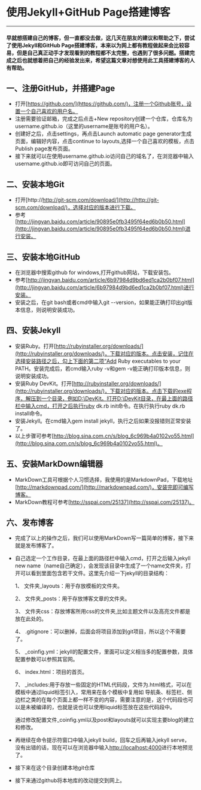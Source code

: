 
# 使用Jekyll+GitHub Page搭建博客

***
#### 早就想搭建自己的博客，但一直都没去做，这几天在朋友的建议和帮助之下，尝试了使用Jekyll和GitHub Page搭建博客，本来以为网上都有教程做起来会比较容易，但是自己真正动手才发现看到的教程都不太完整，也遇到了很多问题。搭建完成之后也就想着把自己的经验发出来，希望这篇文章对想使用此工具搭建博客的人有帮助。
## 一、注册GitHub，并搭建Page
* 打开[https://github.com/](https://github.com/)，注册一个Github账号，设置一个自己喜欢的用户名。
* 注册需要验证邮箱，完成之后点击+New repository创建一个仓库，仓库名为username.github.io（这里的username是账号的用户名）。
* 创建好之后，点击settings，再点击Launch automatic page generator生成页面，编辑好内容，点击continue to layouts,选择一个自己喜欢的模板，点击Publish page发布页面。
* 接下来就可以在使用username.github.io访问自己的域名了，在浏览器中输入username.github.io即可访问自己的页面。
## 二、安装本地Git
* 打开[http://http://git-scm.com/download/](http://http://git-scm.com/download/)，选择对应的版本进行下载。
* 参考[http://jingyan.baidu.com/article/90895e0fb3495f64ed6b0b50.html](http://jingyan.baidu.com/article/90895e0fb3495f64ed6b0b50.html)进行安装。
## 三、安装本地GitHub
* 在浏览器中搜索github for windows,打开github网站，下载安装包。
* 参考[http://jingyan.baidu.com/article/6b97984d9bd6ed1ca2b0bf07.html](http://jingyan.baidu.com/article/6b97984d9bd6ed1ca2b0bf07.html)进行安装。
* 安装之后，在git bash或者cmd中输入git --version，如果能正确打印出git版本信息，则说明安装成功。
## 四、安装Jekyll
* 安装Ruby。打开[http://rubyinstaller.org/downloads/](http://rubyinstaller.org/downloads/)，下载对应的版本。点击安装，记住在选择安装路径之后，勾上下面的第二项“Add Ruby executables to your PATH。安装完成后，若cmd输入ruby -v和gem -v能正确打印版本信息，则说明安装成功。
* 安装Ruby DevKit。打开[http://rubyinstaller.org/downloads/](http://rubyinstaller.org/downloads/)，下载对应的版本。点击下载的exe程序，解压到一个目录，例如D:\DevKit。打开D:\DevKit目录，在最上面的路径栏中输入cmd，打开之后执行ruby dk.rb init命令。在执行执行ruby dk.rb install命令。
* 安装Jekyll。在cmd输入gem install jekyll，执行之后如果没报错则正常安装了。
* 以上步骤可参考[http://blog.sina.com.cn/s/blog_6c969b4a0102vo55.html](http://blog.sina.com.cn/s/blog_6c969b4a0102vo55.html)。
## 五、安装MarkDown编辑器
* MarkDown工具可根据个人习惯选择，我使用的是MarkdownPad，下载地址[http://markdownpad.com/](http://markdownpad.com/)，安装完即可编写博客。
* MarkDown教程可参考[http://sspai.com/25137](http://sspai.com/25137)。
## 六、发布博客
* 完成了以上的操作之后，我们可以使用MarkDown写一篇简单的博客，接下来就是发布博客了。
* 自己选定一个工作目录，在最上面的路径栏中输入cmd，打开之后输入jekyll new name（name自己确定），会发现该目录中生成了一个name文件夹，打开可以看到里面包含若干文件。这里先介绍一下jekyll的目录结构：

    1、 文件夹_layouts：用于存放模板的文件夹。

    2、 文件夹_posts：用于存放博客文章的文件夹。

    3、 文件夹css：存放博客所用css的文件夹,比如主题文件以及高亮文件都是放在此处的。

    4、 .gitignore：可以删掉，后面会将项目添加到git项目，所以这个不需要了。

    5、 _coinfig.yml：jekyll的配置文件，里面可以定义相当多的配置参数，具体配置参数可以参照其官网。

    6、 index.html：项目的首页。

    7、 _includes:用于存放一些固定的HTML代码段，文件为.html格式，可以在模板中通过liquid标签引入，常用来在各个模板中复用如 导航条、标签栏、侧边栏之类的在每个页面上都一样不变的内容，需要注意的是，这个代码段也可以是未被编译的，也就是说也可以使用liquid标签放在这些代码段中。

    通过修改配置文件_coinfig.yml以及post和layouts就可以实现主要blog的建立和修改。
* 再继续在命令提示符窗口中输入jekyll build，回车之后再输入jekyll serve，没有出错的话，现在可以在浏览器中输入[http://localhost:4000](http://localhost:4000)进行本地预览了。
* 接下来在这个目录创建本地git仓库 



* 接下来通过github将本地库的改动提交到网上。